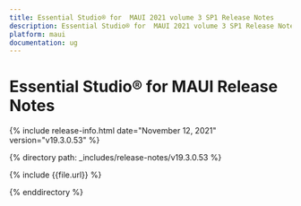 ```yaml
---
title: Essential Studio® for  MAUI 2021 volume 3 SP1 Release Notes  
description: Essential Studio® for  MAUI 2021 volume 3 SP1 Release Notes 
platform: maui
documentation: ug
---
```


# Essential Studio® for  MAUI Release Notes  

{% include release-info.html date="November 12, 2021"  version="v19.3.0.53" %} 


{% directory path: _includes/release-notes/v19.3.0.53 %}

{% include {{file.url}} %}

{% enddirectory %}